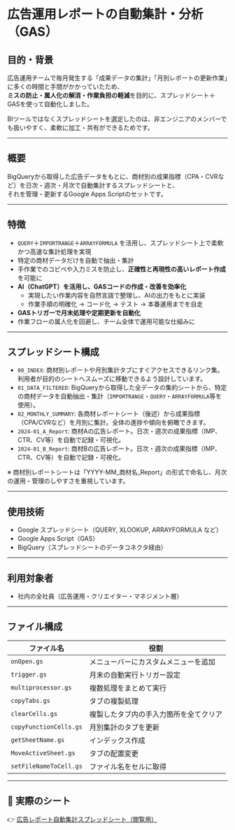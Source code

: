 # 広告運用レポートの自動集計・分析（GAS）

## 目的・背景
広告運用チームで毎月発生する「成果データの集計」「月別レポートの更新作業」に多くの時間と手間がかかっていたため、  
**ミスの防止・属人化の解消・作業負担の軽減**を目的に、スプレッドシート＋GASを使って自動化しました。

BIツールではなくスプレッドシートを選定したのは、非エンジニアのメンバーでも扱いやすく、柔軟に加工・共有ができるためです。

---

## 概要
BigQueryから取得した広告データをもとに、商材別の成果指標（CPA・CVRなど）を日次・週次・月次で自動集計するスプレッドシートと、  
それを管理・更新するGoogle Apps Scriptのセットです。

---

## 特徴
- `QUERY`＋`IMPORTRANGE`＋`ARRAYFORMULA` を活用し、スプレッドシート上で柔軟かつ高速な集計処理を実現
- 特定の商材データだけを自動で抽出・集計
- 手作業でのコピペや入力ミスを防止し、**正確性と再現性の高いレポート作成**を可能に
- **AI（ChatGPT）を活用し、GASコードの作成・改善を効率化**
    - 実現したい作業内容を自然言語で整理し、AIの出力をもとに実装
    - 作業手順の明確化 → コード化 → テスト → 本番運用までを自走
- **GASトリガーで月末処理や定期更新を自動化**
- 作業フローの属人化を回避し、チーム全体で運用可能な仕組みに

---

## スプレッドシート構成

- `00_INDEX`: 商材別レポートや月別集計タブにすぐアクセスできるリンク集。利用者が目的のシートへスムーズに移動できるよう設計しています。
- `01_DATA_FILTERED`: BigQueryから取得した全データの集約シートから、特定の商材データを自動抽出・集計（`IMPORTRANGE`・`QUERY`・`ARRAYFORMULA`等を使用）。
- `02_MONTHLY_SUMMARY`: 各商材レポートシート（後述）から成果指標（CPA/CVRなど）を月別に集計。全体の進捗や傾向を俯瞰できます。
- `2024-01_A_Report`: 商材Aの広告レポート。日次・週次の成果指標（IMP、CTR、CV等）を自動で記録・可視化。
- `2024-01_B_Report`: 商材Bの広告レポート。日次・週次の成果指標（IMP、CTR、CV等）を自動で記録・可視化。

※ 商材別レポートシートは「YYYY-MM_商材名_Report」の形式で命名し、月次の運用・管理のしやすさを重視しています。

---

## 使用技術
- Google スプレッドシート（QUERY, XLOOKUP, ARRAYFORMULA など）
- Google Apps Script（GAS）
- BigQuery（スプレッドシートのデータコネクタ経由）

---

## 利用対象者
- 社内の全社員（広告運用・クリエイター・マネジメント層）

---

## ファイル構成

| ファイル名 | 役割 |
|------------|------|
| `onOpen.gs` | メニューバーにカスタムメニューを追加 |
| `trigger.gs` | 月末の自動実行トリガー設定 |
| `multiprocessor.gs` | 複数処理をまとめて実行 |
| `copyTabs.gs` | タブの複製処理 |
| `clearCells.gs` | 複製したタブ内の手入力箇所を全てクリア |
| `copyFunctionCells.gs` | 月別集計のタブを更新 |
| `getSheetName.gs` | インデックス作成 |
| `MoveActiveSheet.gs` | タブの配置変更 |
| `setFileNameToCell.gs` | ファイル名をセルに取得 |

---

## 📎 実際のシート
👉 [広告レポート自動集計スプレッドシート（閲覧用）](https://docs.google.com/spreadsheets/d/XXXXXXXXXXX)


